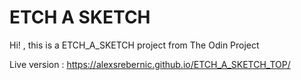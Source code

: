 # ETCH A SKETCH  
Hi! , this is a  ETCH_A_SKETCH project from The Odin Project 

Live version : https://alexsrebernic.github.io/ETCH_A_SKETCH_TOP/
